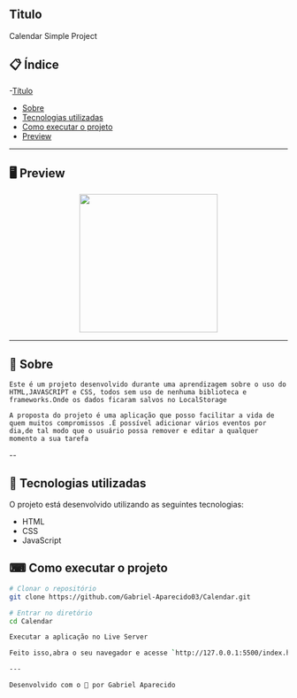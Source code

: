 ## Titulo 
<p>Calendar Simple Project</p>



## 📋 Índice
-[Título](#Titulo)
- [Sobre](#-Sobre)
- [Tecnologias utilizadas](#-Tecnologias-utilizadas)
- [Como executar o projeto](#-Como-executar-o-projeto)
- [Preview](#-Preview)

---

## 🖥 Preview 

<p align="center">
  <img src="https://ik.imagekit.io/jyrysqjs84t3/Screenshot_2021-12-20_154855_mcxgAKRSzSZ.png?updatedAt=1640026769313" width="250" >
</p>

---

## 📖 Sobre 

    Este é um projeto desenvolvido durante uma aprendizagem sobre o uso do HTML,JAVASCRIPT e CSS, todos sem uso de nenhuma biblioteca e frameworks.Onde os dados ficaram salvos no LocalStorage

    A proposta do projeto é uma aplicação que posso facilitar a vida de quem muitos compromissos .É possível adicionar vários eventos por dia,de tal modo que o usuário possa remover e editar a qualquer momento a sua tarefa

--

## 🚀 Tecnologias utilizadas

O projeto está desenvolvido utilizando as seguintes tecnologias:

- HTML
- CSS
- JavaScript
## ⌨ Como executar o projeto

```bash
# Clonar o repositório
git clone https://github.com/Gabriel-Aparecido03/Calendar.git

# Entrar no diretório
cd Calendar

Executar a aplicação no Live Server

Feito isso,abra o seu navegador e acesse `http://127.0.0.1:5500/index.html`

---

Desenvolvido com o 💜 por Gabriel Aparecido